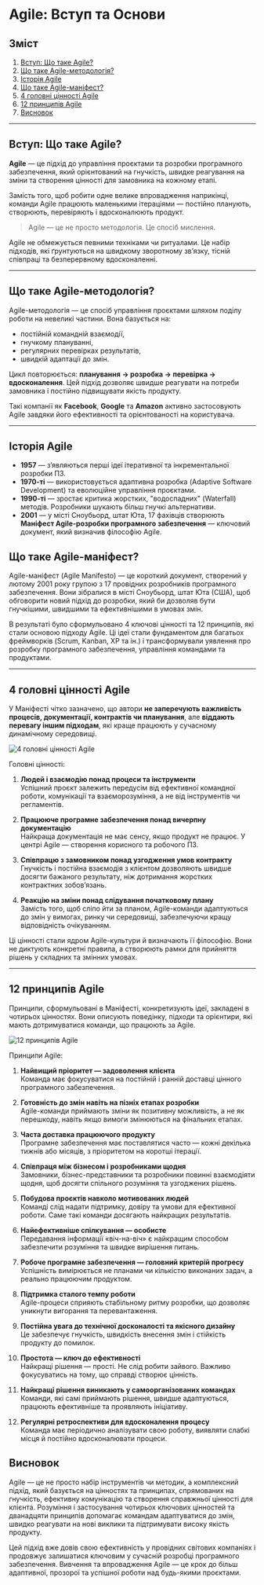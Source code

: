 # Agile: Вступ та Основи

## Зміст

1. [Вступ: Що таке Agile?](#вступ-що-таке-agile)  
2. [Що таке Agile-методологія?](#що-таке-agile-методологія)  
3. [Історія Agile](#історія-agile)  
4. [Що таке Agile-маніфест?](#що-таке-agile-маніфест)  
5. [4 головні цінності Agile](#4-головні-цінності-agile)  
6. [12 принципів Agile](#12-принципів-agile)  
7. [Висновок](#висновок)

---

## Вступ: Що таке Agile?

**Agile** — це підхід до управління проєктами та розробки програмного забезпечення, який орієнтований на гнучкість, швидке реагування на зміни та створення цінності для замовника на кожному етапі.

Замість того, щоб робити одне велике впровадження наприкінці, команди Agile працюють маленькими ітераціями — постійно планують, створюють, перевіряють і вдосконалюють продукт.

> Agile — це не просто методологія. Це спосіб мислення.

Agile не обмежується певними техніками чи ритуалами. Це набір підходів, які ґрунтуються на швидкому зворотному зв’язку, тісній співпраці та безперервному вдосконаленні.

---

## Що таке Agile-методологія?

Agile-методологія — це спосіб управління проєктами шляхом поділу роботи на невеликі частини. Вона базується на:

- постійній командній взаємодії,
- гнучкому плануванні,
- регулярних перевірках результатів,
- швидкій адаптації до змін.

Цикл повторюється: **планування → розробка → перевірка → вдосконалення**. Цей підхід дозволяє швидше реагувати на потреби замовника і постійно підвищувати якість продукту.

Такі компанії як **Facebook**, **Google** та **Amazon** активно застосовують Agile завдяки його ефективності та орієнтованості на користувача.

---

## Історія Agile

- **1957** — з’являються перші ідеї ітеративної та інкрементальної розробки ПЗ.
- **1970-ті** — використовується адаптивна розробка (Adaptive Software Development) та еволюційне управління проєктами.
- **1990-ті** — зростає критика жорстких, "водоспадних" (Waterfall) методів. Розробники шукають більш гнучкі альтернативи.
- **2001** — у місті Сноубьорд, штат Юта, 17 фахівців створюють **Маніфест Agile-розробки програмного забезпечення** — ключовий документ, який визначив філософію Agile.

## Що таке Agile-маніфест?

Agile-маніфест (Agile Manifesto) — це короткий документ, створений у лютому 2001 року групою з 17 провідних розробників програмного забезпечення. Вони зібралися в місті Сноубьорд, штат Юта (США), щоб обговорити новий підхід до розробки, який би дозволяв бути гнучкішими, швидшими та ефективнішими в умовах змін.

В результаті було сформульовано 4 ключові цінності та 12 принципів, які стали основою підходу Agile. Ці ідеї стали фундаментом для багатьох фреймворків (Scrum, Kanban, XP та ін.) і трансформували уявлення про розробку програмного забезпечення, управління командами та продуктами.

---

## 4 головні цінності Agile

У Маніфесті чітко зазначено, що автори **не заперечують важливість процесів, документації, контрактів чи планування**, але **віддають перевагу іншим підходам**, які краще працюють у сучасному динамічному середовищі.

![4 головні цінності Agile](../assets/four-values-of-agile.png)

Головні цінності:

1. **Людей і взаємодію понад процеси та інструменти**  
   Успішний проєкт залежить передусім від ефективної командної роботи, комунікації та взаєморозуміння, а не від інструментів чи регламентів.

2. **Працююче програмне забезпечення понад вичерпну документацію**  
   Найкраща документація не має сенсу, якщо продукт не працює. У центрі Agile — створення корисного та робочого ПЗ.

3. **Співпрацю з замовником понад узгодження умов контракту**  
   Гнучкість і постійна взаємодія з клієнтом дозволяють швидше досягти бажаного результату, ніж дотримання жорстких контрактних зобов’язань.

4. **Реакцію на зміни понад слідування початковому плану**  
   Замість того, щоб сліпо йти за планом, Agile-команди адаптуються до змін у вимогах, ринку чи середовищі, забезпечуючи кращу відповідність очікуванням.

Ці цінності стали ядром Agile-культури й визначають її філософію. Вони не диктують конкретні правила, а створюють рамки для прийняття рішень у складних та змінних умовах.

---

## 12 принципів Agile

Принципи, сформульовані в Маніфесті, конкретизують ідеї, закладені в чотирьох цінностях. Вони описують поведінку, підходи та орієнтири, які мають дотримуватися команди, що працюють за Agile.

![12 принципів Agile](../assets/12-Principles-of-Agile-Methodology.jpg)

Принципи Agile:

1. **Найвищий пріоритет — задоволення клієнта**  
   Команда має фокусуватися на постійній і ранній доставці цінного програмного забезпечення.

2. **Готовність до змін навіть на пізніх етапах розробки**  
   Agile-команди приймають зміни як позитивну можливість, а не як перешкоду, навіть якщо вимоги змінюються на фінальних етапах.

3. **Часта доставка працюючого продукту**  
   Програмне забезпечення має поставлятися часто — кожні декілька тижнів або місяців, з пріоритетом на коротші ітерації.

4. **Співпраця між бізнесом і розробниками щодня**  
   Замовники, бізнес-представники та розробники повинні взаємодіяти щодня, щоб досягти спільного розуміння та узгоджених рішень.

5. **Побудова проєктів навколо мотивованих людей**  
   Команді слід надати підтримку, довіру та умови для ефективної роботи. Саме такі команди досягають найкращих результатів.

6. **Найефективніше спілкування — особисте**  
   Передавання інформації «віч-на-віч» є найкращим способом забезпечити розуміння та швидке вирішення питань.

7. **Робоче програмне забезпечення — головний критерій прогресу**  
   Успішність вимірюється не планами чи кількістю виконаних задач, а реально працюючим продуктом.

8. **Підтримка сталого темпу роботи**  
   Agile-процеси сприяють стабільному ритму розробки, що дозволяє уникнути вигорання та перевантаження.

9. **Постійна увага до технічної досконалості та якісного дизайну**  
   Це забезпечує гнучкість, швидкість внесення змін і стійкість продукту до помилок.

10. **Простота — ключ до ефективності**  
   Найкращі рішення — прості. Не слід робити зайвого. Важливо фокусуватись на тому, що справді створює цінність.

11. **Найкращі рішення виникають у самоорганізованих командах**  
   Команди, які самі приймають рішення, швидше адаптуються, працюють ефективніше та проявляють ініціативу.

12. **Регулярні ретроспективи для вдосконалення процесу**  
   Команда має періодично аналізувати свою роботу, виявляти слабкі місця й постійно вдосконалювати процеси.

## Висновок

Agile — це не просто набір інструментів чи методик, а комплексний підхід, який базується на цінностях та принципах, спрямованих на гнучкість, ефективну комунікацію та створення справжньої цінності для клієнта. Розуміння і застосування чотирьох ключових цінностей та дванадцяти принципів допомагає командам адаптуватися до змін, швидко реагувати на нові виклики та підтримувати високу якість продукту.

Цей підхід вже довів свою ефективність у провідних світових компаніях і продовжує залишатися ключовим у сучасній розробці програмного забезпечення. Вивчення та впровадження Agile — це крок до більш адаптивної, прозорої та успішної роботи над будь-якими проєктами.